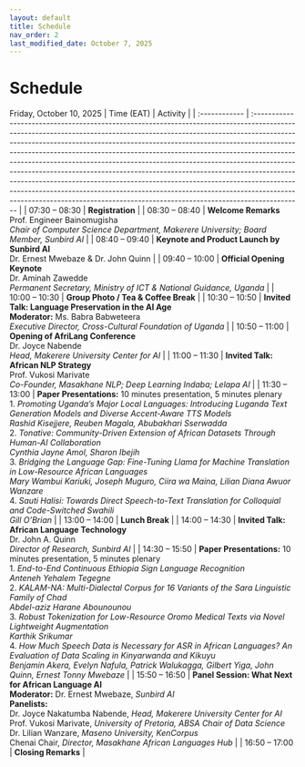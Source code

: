 ```yaml
---
layout: default
title: Schedule
nav_order: 2
last_modified_date: October 7, 2025
---
```


# Schedule

Friday, October 10, 2025
| Time (EAT)    | Activity                                                                                                                                                                                                                                                                                                                                                                                                                                                                                                                                                                                                                                                                                                                                     |
| :------------ | :------------------------------------------------------------------------------------------------------------------------------------------------------------------------------------------------------------------------------------------------------------------------------------------------------------------------------------------------------------------------------------------------------------------------------------------------------------------------------------------------------------------------------------------------------------------------------------------------------------------------------------------------------------------------------------------------------------------------------------------- |
| 07:30 – 08:30 | **Registration**                                                                                                                                                                                                                                                                                                                                                                                                                                                                                                                                                                                                                                                                                                                             |
| 08:30 – 08:40 | **Welcome Remarks** <br>Prof. Engineer Bainomugisha <br>*Chair of Computer Science Department, Makerere University; Board Member, Sunbird AI*                                                                                                                                                                                                                                                                                                                                                                                                                                                                                                                                                                                                |
| 08:40 – 09:40 | **Keynote and Product Launch by Sunbird AI** <br>Dr. Ernest Mwebaze & Dr. John Quinn                                                                                                                                                                                                                                                                                                                                                                                                                                                                                                                                                                                                                                                         |
| 09:40 – 10:00 | **Official Opening Keynote** <br>Dr. Aminah Zawedde <br>*Permanent Secretary, Ministry of ICT & National Guidance, Uganda*                                                                                                                                                                                                                                                                                                                                                                                                                                                                                                                                                                                                                   |
| 10:00 – 10:30 | **Group Photo / Tea & Coffee Break**                                                                                                                                                                                                                                                                                                                                                                                                                                                                                                                                                                                                                                                                                                         |
| 10:30 – 10:50 | **Invited Talk: Language Preservation in the AI Age** <br>**Moderator:** Ms. Babra Babweteera <br>*Executive Director, Cross-Cultural Foundation of Uganda*                                                                                                                                                                                                                                                                                                                                                                                                                                                                                                                                                                                  |
| 10:50 – 11:00 | **Opening of AfriLang Conference** <br>Dr. Joyce Nabende <br>*Head, Makerere University Center for AI*                                                                                                                                                                                                                                                                                                                                                                                                                                                                                                                                                                                                                                       |
| 11:00 – 11:30 | **Invited Talk: African NLP Strategy** <br>Prof. Vukosi Marivate <br>*Co-Founder, Masakhane NLP; Deep Learning Indaba; Lelapa AI*                                                                                                                                                                                                                                                                                                                                                                                                                                                                                                                                                                                                            |
| 11:30 – 13:00 | **Paper Presentations:** 10 minutes presentation, 5 minutes plenary <br>1. *Promoting Uganda’s Major Local Languages: Introducing Luganda Text Generation Models and Diverse Accent-Aware TTS Models* <br>*Rashid Kisejjere, Reuben Magala, Abubakhari Sserwadda* <br>2. *Tonative: Community-Driven Extension of African Datasets Through Human-AI Collaboration* <br>*Cynthia Jayne Amol, Sharon Ibejih* <br>3. *Bridging the Language Gap: Fine-Tuning Llama for Machine Translation in Low-Resource African Languages* <br>*Mary Wambui Kariuki, Joseph Muguro, Ciira wa Maina, Lilian Diana Awuor Wanzare* <br>4. *Sauti Halisi: Towards Direct Speech-to-Text Translation for Colloquial and Code-Switched Swahili* <br>*Gill O’Brian* |
| 13:00 – 14:00 | **Lunch Break**                                                                                                                                                                                                                                                                                                                                                                                                                                                                                                                                                                                                                                                                                                                              |
| 14:00 – 14:30 | **Invited Talk: African Language Technology** <br>Dr. John A. Quinn <br>*Director of Research, Sunbird AI*                                                                                                                                                                                                                                                                                                                                                                                                                                                                                                                                                                                                                                   |
| 14:30 – 15:50 | **Paper Presentations:** 10 minutes presentation, 5 minutes plenary <br>1. *End-to-End Continuous Ethiopia Sign Language Recognition* <br>*Anteneh Yehalem Tegegne* <br>2. *KALAM-NA: Multi-Dialectal Corpus for 16 Variants of the Sara Linguistic Family of Chad* <br>*Abdel-aziz Harane Abounounou* <br>3. *Robust Tokenization for Low-Resource Oromo Medical Texts via Novel Lightweight Augmentation* <br>*Karthik Srikumar* <br>4. *How Much Speech Data is Necessary for ASR in African Languages? An Evaluation of Data Scaling in Kinyarwanda and Kikuyu* <br>*Benjamin Akera, Evelyn Nafula, Patrick Walukagga, Gilbert Yiga, John Quinn, Ernest Tonny Mwebaze*                                                                   |
| 15:50 – 16:50 | **Panel Session: What Next for African Language AI** <br>**Moderator:** Dr. Ernest Mwebaze, *Sunbird AI* <br>**Panelists:** <br>Dr. Joyce Nakatumba Nabende, *Head, Makerere University Center for AI* <br>Prof. Vukosi Marivate, *University of Pretoria, ABSA Chair of Data Science* <br>Dr. Lilian Wanzare, *Maseno University, KenCorpus* <br>Chenai Chair, *Director, Masakhane African Languages Hub*                                                                                                                                                                                                                                                                                                                                  |
| 16:50 – 17:00 | **Closing Remarks**                                                                                                                                                                                                                                                                                                                                                                                                                                                                                                                                                                                                                                                                                                                          |
